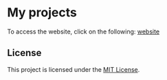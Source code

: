 


# My projects

To access the website, click on the following:  [website](https://tariq-sof.github.io/bootstrap.geeks/)

## License

This project is licensed under the [MIT License](LICENSE).
